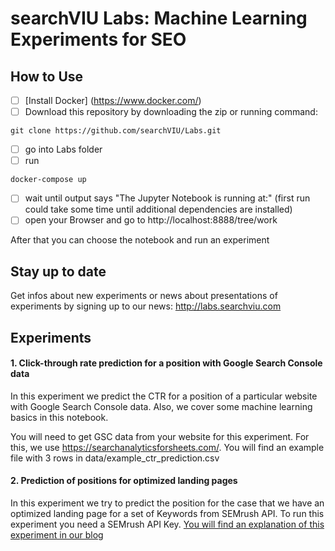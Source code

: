 # searchVIU Labs: Machine Learning Experiments for SEO

## How to Use
- [ ] [Install Docker] (https://www.docker.com/)
- [ ] Download this repository by downloading the zip or running command:
```
git clone https://github.com/searchVIU/Labs.git
```
- [ ] go into Labs folder
- [ ] run
```
docker-compose up
```
- [ ] wait until output says "The Jupyter Notebook is running at:" (first run could take some time until additional dependencies are installed)
- [ ] open your Browser and go to http://localhost:8888/tree/work

After that you can choose the notebook and run an experiment

## Stay up to date
Get infos about new experiments or news about presentations of experiments by signing up to our news: http://labs.searchviu.com

## Experiments
#### 1. Click-through rate prediction for a position with Google Search Console data
In this experiment we predict the CTR for a position of a particular website with Google Search Console data.
Also, we cover some machine learning basics in this notebook.

You will need to get GSC data from your website for this experiment. For this, we use https://searchanalyticsforsheets.com/.
You will find an example file with 3 rows in data/example_ctr_prediction.csv

#### 2. Prediction of positions for optimized landing pages
In this experiment we try to predict the position for the case that we have an optimized landing page for a set of Keywords from SEMrush API.
To run this experiment you need a SEMrush API Key.
[You will find an explanation of this experiment in our blog](https://www.searchviu.com/en/machine-learning-seo-predicting-rankings/)